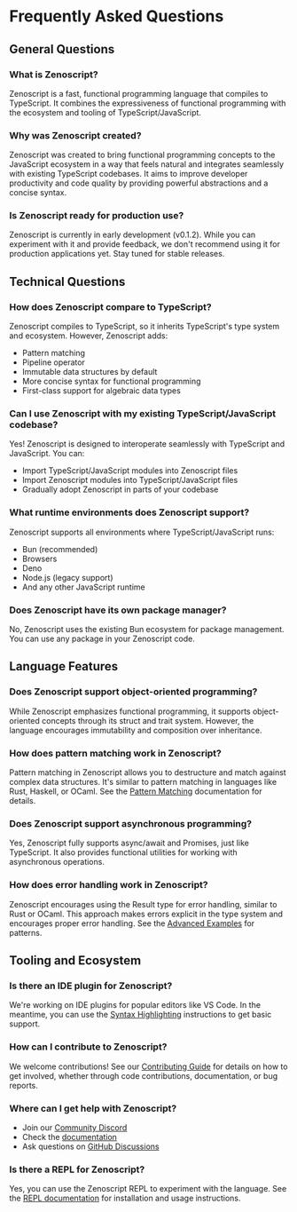 # Frequently Asked Questions

## General Questions

### What is Zenoscript?

Zenoscript is a fast, functional programming language that compiles to TypeScript. It combines the expressiveness of functional programming with the ecosystem and tooling of TypeScript/JavaScript.

### Why was Zenoscript created?

Zenoscript was created to bring functional programming concepts to the JavaScript ecosystem in a way that feels natural and integrates seamlessly with existing TypeScript codebases. It aims to improve developer productivity and code quality by providing powerful abstractions and a concise syntax.

### Is Zenoscript ready for production use?

Zenoscript is currently in early development (v0.1.2). While you can experiment with it and provide feedback, we don't recommend using it for production applications yet. Stay tuned for stable releases.

## Technical Questions

### How does Zenoscript compare to TypeScript?

Zenoscript compiles to TypeScript, so it inherits TypeScript's type system and ecosystem. However, Zenoscript adds:
- Pattern matching
- Pipeline operator
- Immutable data structures by default
- More concise syntax for functional programming
- First-class support for algebraic data types

### Can I use Zenoscript with my existing TypeScript/JavaScript codebase?

Yes! Zenoscript is designed to interoperate seamlessly with TypeScript and JavaScript. You can:
- Import TypeScript/JavaScript modules into Zenoscript files
- Import Zenoscript modules into TypeScript/JavaScript files
- Gradually adopt Zenoscript in parts of your codebase

### What runtime environments does Zenoscript support?

Zenoscript supports all environments where TypeScript/JavaScript runs:
- Bun (recommended)
- Browsers
- Deno
- Node.js (legacy support)
- And any other JavaScript runtime

### Does Zenoscript have its own package manager?

No, Zenoscript uses the existing Bun ecosystem for package management. You can use any package in your Zenoscript code.

## Language Features

### Does Zenoscript support object-oriented programming?

While Zenoscript emphasizes functional programming, it supports object-oriented concepts through its struct and trait system. However, the language encourages immutability and composition over inheritance.

### How does pattern matching work in Zenoscript?

Pattern matching in Zenoscript allows you to destructure and match against complex data structures. It's similar to pattern matching in languages like Rust, Haskell, or OCaml. See the [Pattern Matching](/docs/pattern-matching) documentation for details.

### Does Zenoscript support asynchronous programming?

Yes, Zenoscript fully supports async/await and Promises, just like TypeScript. It also provides functional utilities for working with asynchronous operations.

### How does error handling work in Zenoscript?

Zenoscript encourages using the Result type for error handling, similar to Rust or OCaml. This approach makes errors explicit in the type system and encourages proper error handling. See the [Advanced Examples](/examples/advanced) for patterns.

## Tooling and Ecosystem

### Is there an IDE plugin for Zenoscript?

We're working on IDE plugins for popular editors like VS Code. In the meantime, you can use the [Syntax Highlighting](/docs/syntax-highlighting) instructions to get basic support.

### How can I contribute to Zenoscript?

We welcome contributions! See our [Contributing Guide](/contributing) for details on how to get involved, whether through code contributions, documentation, or bug reports.

### Where can I get help with Zenoscript?

- Join our [Community Discord](https://discord.gg/zenoscript)
- Check the [documentation](/docs/)
- Ask questions on [GitHub Discussions](https://github.com/zenoscript/zenoscript/discussions)

### Is there a REPL for Zenoscript?

Yes, you can use the Zenoscript REPL to experiment with the language. See the [REPL documentation](/docs/repl) for installation and usage instructions.